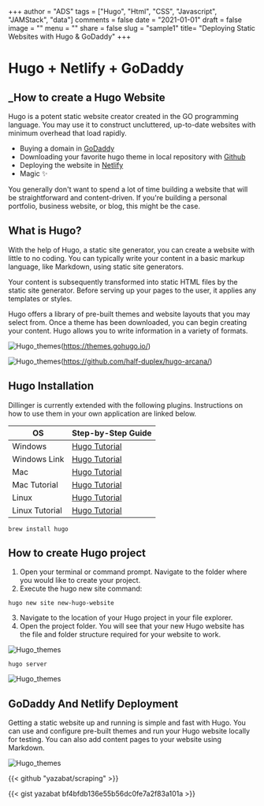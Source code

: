 +++
author = "ADS"
tags = ["Hugo", "Html", "CSS", "Javascript", "JAMStack", "data"]
comments = false
date = "2021-01-01"
draft = false
image = ""
menu = ""
share = false
slug = "sample1"
title= "Deploying Static Websites with Hugo & GoDaddy"
+++

# Hugo + Netlify + GoDaddy
## _How to create a Hugo Website


Hugo is a potent static website creator created in the GO programming language. You may use it to construct uncluttered, up-to-date websites with minimum overhead that load rapidly.

- Buying a domain in [GoDaddy]
- Downloading your favorite hugo theme in local repository with [Github]
- Deploying the website in [Netlify]
- Magic ✨


You generally don't want to spend a lot of time building a website that will be straightforward and content-driven. If you're building a personal portfolio, business website, or blog, this might be the case.

## What is Hugo?

With the help of Hugo, a static site generator, you can create a website with little to no coding. You can typically write your content in a basic markup language, like Markdown, using static site generators.

Your content is subsequently transformed into static HTML files by the static site generator. Before serving up your pages to the user, it applies any templates or styles.

Hugo offers a library of pre-built themes and website layouts that you may select from. Once a theme has been downloaded, you can begin creating your content. Hugo allows you to write information in a variety of formats.


![Hugo_themes](/blog/images/hugo_themes.jpg)(https://themes.gohugo.io/)


![Hugo_themes](/blog/images/hugo_themes_github.jpg)(https://github.com/half-duplex/hugo-arcana/)

## Hugo Installation

Dillinger is currently extended with the following plugins.
Instructions on how to use them in your own application are linked below.

| OS             | Step-by-Step Guide   |
| -------------- | -------------------- |
| Windows        | [Hugo Tutorial][Win] |
| Windows Link   | [Hugo Tutorial][Win] |
| Mac            | [Hugo Tutorial][Win] |
| Mac Tutorial   | [Hugo Tutorial][Win] |
| Linux          | [Hugo Tutorial][Win] |
| Linux Tutorial | [Hugo Tutorial][Win] |

```Mac
brew install hugo
```


## How to create Hugo project


1. Open your terminal or command prompt. Navigate to the folder where you would like to create your project.
2. Execute the hugo new site command:
```
hugo new site new-hugo-website
```
3. Navigate to the location of your Hugo project in your file explorer.
4. Open the project folder. You will see that your new Hugo website has the file and folder structure required for your website to work.

![Hugo_themes](/blog/images/hugo_folder.jpg)

```
hugo server
```

![Hugo_themes](/blog/images/cd_hugo_server.jpg)

## GoDaddy And Netlify Deployment
Getting a static website up and running is simple and fast with Hugo. You can use and configure pre-built themes and run your Hugo website locally for testing. You can also add content pages to your website using Markdown.

![Hugo_themes](/blog/images/godaddy.png)

[//]: # (These are reference links used in the body of this note and get stripped out when the markdown processor does its job. There is no need to format nicely because it shouldn't be seen. Thanks SO - http://stackoverflow.com/questions/4823468/store-comments-in-markdown-syntax)

   [Netlify]: <https://gohugo.io/hosting-and-deployment/hosting-on-netlify/>
   [GoDaddy]: <https://www.godaddy.com/>
   [Github]: <http://daringfireball.net>
    [Win]: <https://www.youtube.com/watch?v=C04dlR1Ufj4>
   

{{< github "yazabat/scraping" >}}


{{< gist yazabat bf4bfdb136e55b56dc0fe7a2f83a101a >}}